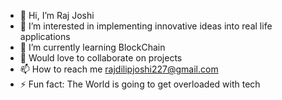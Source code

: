 - 👋 Hi, I’m Raj Joshi
- 👀 I’m interested in implementing innovative ideas into real life applications
- 🌱 I’m currently learning BlockChain
- 💞️ Would love to collaborate on projects
- 📫 How to reach me rajdilipjoshi227@gmail.com
- ⚡ Fun fact: The World is going to get overloaded with tech
